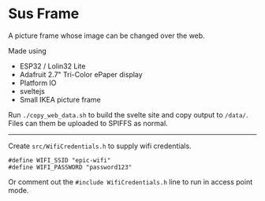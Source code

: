 # Sus Frame

A picture frame whose image can be changed over the web.

Made using

- ESP32 / Lolin32 Lite
- Adafruit 2.7" Tri-Color ePaper display
- Platform IO
- sveltejs
- Small IKEA picture frame

Run `./copy_web_data.sh` to build the svelte site and copy output to `/data/`. Files can them be uploaded to SPIFFS as normal.

<hr />

Create `src/WifiCredentials.h` to supply wifi credentials.

```
#define WIFI_SSID "epic-wifi"
#define WIFI_PASSWORD "password123"
```

Or comment out the `#include WifiCredentials.h` line to run in access point mode.
